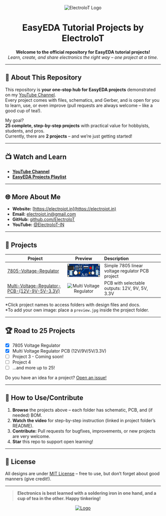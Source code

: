 <!-- Banner/logo section -->
<p align="center">
  <img src="https://electroiot.in/wp-content/uploads/2023/01/cropped-electroiotlogo2.png" alt="ElectroIoT Logo" width="150">
</p>
<h1 align="center">EasyEDA Tutorial Projects by ElectroIoT</h1>

<p align="center">
  <b>Welcome to the official repository for EasyEDA tutorial projects!</b><br>
  <i>Learn, create, and share electronics the right way – one project at a time.</i>
</p>

---

## 🚀 About This Repository

This repository is **your one-stop hub for EasyEDA projects** demonstrated on my [YouTube Channel](https://www.youtube.com/@ElectroIoT-IN).  
Every project comes with files, schematics, and Gerber, and is open for you to learn, use, or even improve (pull requests are always welcome – like a good cup of tea!).

My goal?  
**25 complete, step-by-step projects** with practical value for hobbyists, students, and pros.  
Currently, there are **2 projects** – and we’re just getting started!

---

## 📺 Watch and Learn

- **[YouTube Channel](https://www.youtube.com/@ElectroIoT-IN)**
- **[EasyEDA Projects Playlist](https://www.youtube.com/watch?v=ExzUpKTVh7Y&list=PLY1MLyrEvdxWnuOv2MRS0lb-Y7f6nGiOh)**

---

## 🌐 More About Me

- **Website:** [https://electroiot.in](https://electroiot.in)
- **Email:** [electroiot.in@gmail.com](mailto:electroiot.in@gmail.com)
- **GitHub:** [github.com/ElectroIoT](https://github.com/ElectroIoT)
- **YouTube:** [@ElectroIoT-IN](https://www.youtube.com/@ElectroIoT-IN)

---

## 📂 Projects

| Project | Preview | Description |
|---------|:-------:|:-----------|
| [7805-Voltage-Regulator](./7805-Voltage-Regulator) | <img src="7805-Voltage-Regulator/Image/3D_PCB.png" alt="7805 Regulator" width="120"> | Simple 7805 linear voltage regulator PCB project |
| [Multi-Voltage-Regulator-PCB-(12V-9V-5V-3.3V)](./Multi-Voltage-Regulator-PCB-(12V-9V-5V-3.3V)) | <img src="Multi-Voltage-Regulator-PCB-(12V-9V-5V-3.3V)/preview.jpg" alt="Multi Voltage Regulator" width="120"> | PCB with selectable outputs: 12V, 9V, 5V, 3.3V |

*Click project names to access folders with design files and docs.  
*To add your own image: place a `preview.jpg` inside the project folder.

---

## 🏆 **Road to 25 Projects**

- [x] 7805 Voltage Regulator
- [x] Multi Voltage Regulator PCB (12V/9V/5V/3.3V)
- [ ] Project 3 - Coming soon!
- [ ] Project 4
- [ ] ...and more up to 25!

Do you have an idea for a project? [Open an issue!](https://github.com/ElectroIoT/EasyEDA-Tutorial-Project/issues)

---

## 🤝 How to Use/Contribute

1. **Browse** the projects above – each folder has schematic, PCB, and (if needed) BOM.
2. **Watch the video** for step-by-step instruction (linked in project folder’s README).
3. **Contribute:** Pull requests for bugfixes, improvements, or new projects are very welcome.
4. **Star** this repo to support open learning!

---

## 📜 License

All designs are under [MIT License](LICENSE) – free to use, but don’t forget about good manners (give credit!).

---

> **Electronics is best learned with a soldering iron in one hand, and a cup of tea in the other. Happy tinkering!**

<p align="center">
  <a href="https://electroiot.in">
    <img src="https://electroiot.in/wp-content/uploads/2023/01/cropped-electroiotlogo2.png" width="60" alt="Logo">
  </a>
</p>
